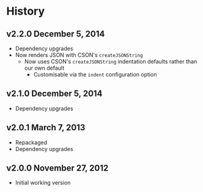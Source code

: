 # History

## v2.2.0 December 5, 2014
- Dependency upgrades
- Now renders JSON with CSON's `createJSONString`
	- Now uses CSON's `createJSONString` indentation defaults rather than our own default
		- Customisable via the `indent` configuration option

## v2.1.0 December 5, 2014
- Dependency upgrades

## v2.0.1 March 7, 2013
- Repackaged
- Dependency upgrades

## v2.0.0 November 27, 2012
- Initial working version
